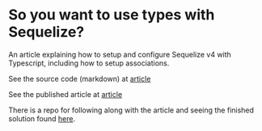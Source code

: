 # So you want to use types with Sequelize?

An article explaining how to setup and configure Sequelize v4 with Typescript, including how to setup associations.

See the source code (markdown) at [article](article.md)

See the published article at [article](https://vivacitylabs.com/setup-typescript-sequelize/)

There is a repo for following along with the article and seeing the finished solution found [here](https://github.com/ahmerb/typescript-sequelize-example). 
